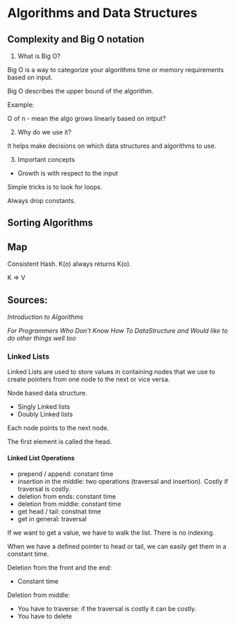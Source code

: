 # Algorithms and Data Structures

## Complexity and Big O notation

1. What is Big O?

Big O is a way to categorize your algorithms time or memory requirements based on input.

Big O describes the upper bound of the algorithm.

Example:

O of n - mean the algo grows linearly based on intput?

2. Why do we use it?

It helps make decisions on which data structures and algorithms to use.

3. Important concepts

- Growth is with respect to the input

Simple tricks is to look for loops.

Always drop constants.

## Sorting Algorithms

## Map

Consistent Hash. K(o) always returns K(o).

K => V

## Sources:

_Introduction to Algorithms_

_For Programmers Who Don't Know How To DataStructure and Would like to do other things well too_

### Linked Lists

Linked Lists are used to store values in containing nodes that we use to create pointers
from one node to the next or vice versa.

Node based data structure.

- Singly Linked lists
- Doubly Linked lists

Each node points to the next node.

The first element is called the head.

#### Linked List Operations

- prepend / append: constant time
- insertion in the middle: two operations (traversal and insertion). Costly if traversal is costly.
- deletion from ends: constant time
- deletion from middle: constant time
- get head / tail: constnat time
- get in general: traversal

If we want to get a value, we have to walk the list. There is no indexing.

When we have a defined pointer to head or tail, we can easily get them in a constant time.

Deletion from the front and the end:

- Constant time

Deletion from middle:

- You have to traverse: if the traversal is costly it can be costly.
- You have to delete
